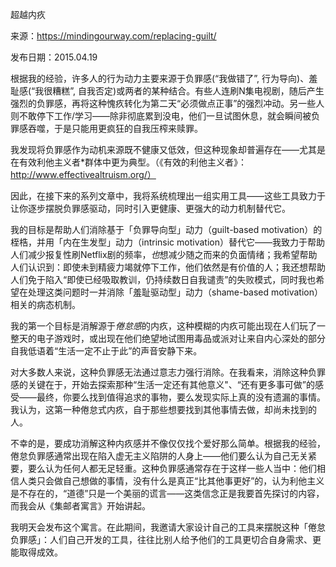 超越内疚

来源：https://mindingourway.com/replacing-guilt/

发布日期：2015.04.19

根据我的经验，许多人的行为动力主要来源于负罪感(“我做错了”, 行为导向)、羞耻感(“我很糟糕”, 自我否定)或两者的某种结合。有些人连刷N集电视剧，随后产生强烈的负罪感，再将这种愧疚转化为第二天“必须做点正事”的强烈冲动。另一些人则不敢停下工作/学习——除非彻底累到没电，他们一旦试图休息，就会瞬间被负罪感吞噬，于是只能用更疯狂的自我压榨来赎罪。

我发现将负罪感作为动机来源既不健康又低效，但这种现象却普遍存在——尤其是在有效利他主义者*群体中更为典型。（《有效的利他主义者》：http://www.effectivealtruism.org/）

因此，在接下来的系列文章中，我将系统梳理出一组实用工具——这些工具致力于让你逐步摆脱负罪感驱动，同时引入更健康、更强大的动力机制替代它。

我的目标是帮助人们消除基于「负罪导向型」动力（guilt-based motivation）的桎梏，并用「内在生发型」动力（intrinsic motivation）替代它——我致力于帮助人们减少报复性刷Netflix剧的频率，*也*想减少随之而来的负面情绪；我希望帮助人们认识到：即使未到精疲力竭就停下工作，他们依然是有价值的人；我还想帮助人们免于陷入“即使已经吸取教训，仍持续数日自我谴责”的失败模式，同时我也希望在处理这类问题时一并消除「羞耻驱动型」动力（shame-based motivation）相关的病态机制。

我的第一个目标是消解源于*倦怠感*的内疚，这种模糊的内疚可能出现在人们玩了一整天的电子游戏时，或出现在他们绝望地试图用毒品或派对让来自内心深处的部分自我低语着“生活一定不止于此”的声音安静下来。

对大多数人来说，这种负罪感无法通过意志力强行消除。在我看来，消除这种负罪感的关键在于，开始去探索那种“生活一定还有其他意义"、“还有更多事可做”的感受——最终，你要么找到值得追求的事物，要么发现实际上真的没有遗漏的事情。我认为，这第一种倦怠式内疚，自于那些想要找到其他事情去做，却尚未找到的人。

不幸的是，要成功消解这种内疚感并不像仅仅找个爱好那么简单。根据我的经验，倦怠负罪感通常出现在陷入虚无主义陷阱的人身上——他们要么认为自己无关紧要，要么认为任何人都无足轻重。这种负罪感通常存在于这样一些人当中：他们相信人类只会做自己想做的事情，没有什么是真正“比其他事更好”的，认为利他主义是不存在的，“道德”只是一个美丽的谎言——这类信念正是我要首先探讨的内容，而我会从《集邮者寓言》开始讲起。

我明天会发布这个寓言。在此期间，我邀请大家设计自己的工具来摆脱这种「倦怠负罪感」：人们自己开发的工具，往往比别人给予他们的工具更切合自身需求、更能取得成效。